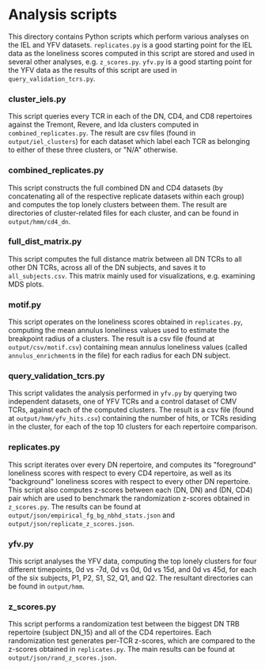 Analysis scripts
================

This directory contains Python scripts which perform various analyses on the IEL and YFV datasets.
`replicates.py` is a good starting point for the IEL data as the loneliness scores computed in this script are stored and used in several other analyses, e.g. `z_scores.py`.
`yfv.py` is a good starting point for the YFV data as the results of this script are used in `query_validation_tcrs.py`.

### cluster_iels.py
This script queries every TCR in each of the DN, CD4, and CD8 repertoires against the Tremont, Revere, and Ida clusters computed in `combined_replicates.py`.
The result are csv files (found in `output/iel_clusters`) for each dataset which label each TCR as belonging to either of these three clusters, or "N/A" otherwise.


### combined_replicates.py
This script constructs the full combined DN and CD4 datasets (by concatenating all of the respective replicate datasets within each group) and computes the top lonely clusters between them.
The result are directories of cluster-related files for each cluster, and can be found in `output/hmm/cd4_dn`.


### full_dist_matrix.py
This script computes the full distance matrix between all DN TCRs to all other DN TCRs, across all of the DN subjects, and saves it to `all_subjects.csv`.
This matrix mainly used for visualizations, e.g. examining MDS plots.


### motif.py
This script operates on the loneliness scores obtained in `replicates.py`, computing the mean annulus loneliness values used to estimate the breakpoint radius of a clusters.
The result is a csv file (found at `output/csv/motif.csv`) containing mean annulus loneliness values (called `annulus_enrichment`s in the file) for each radius for each DN subject.


### query_validation_tcrs.py
This script validates the analysis performed in `yfv.py` by querying two independent datasets, one of YFV TCRs and a control dataset of CMV TCRs, against each of the computed clusters.
The result is a csv file (found at `output/hmm/yfv_hits.csv`) containing the number of hits, or TCRs residing in the cluster, for each of the top 10 clusters for each repertoire comparison.


### replicates.py
This script iterates over every DN repertoire, and computes its "foreground" loneliness scores with respect to every CD4 repertoire, as well as its "background" loneliness scores with respect to every other DN repertoire.
This script also computes z-scores between each (DN, DN) and (DN, CD4) pair which are used to benchmark the randomization z-scores obtained in `z_scores.py`.
The results can be found at `output/json/empirical_fg_bg_nbhd_stats.json` and `output/json/replicate_z_scores.json`.


### yfv.py
This script analyses the YFV data, computing the top lonely clusters for four different timepoints, 0d vs -7d, 0d vs 0d, 0d vs 15d, and 0d vs 45d, for each of the six subjects, P1, P2, S1, S2, Q1, and Q2.
The resultant directories can be found in `output/hmm`. 


### z_scores.py
This script performs a randomization test between the biggest DN TRB repertoire (subject DN_15) and all of the CD4 repertoires.
Each randomization test generates per-TCR z-scores, which are compared to the z-scores obtained in `replicates.py`. 
The main results can be found at `output/json/rand_z_scores.json`. 
